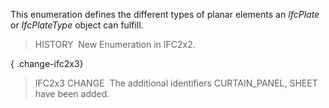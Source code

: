 ﻿This enumeration defines the different types of planar elements an _IfcPlate_ or _IfcPlateType_ object can fulfill.

> HISTORY&nbsp; New Enumeration in IFC2x2.

{ .change-ifc2x3}
> IFC2x3 CHANGE&nbsp; The additional identifiers CURTAIN_PANEL, SHEET have been added.
